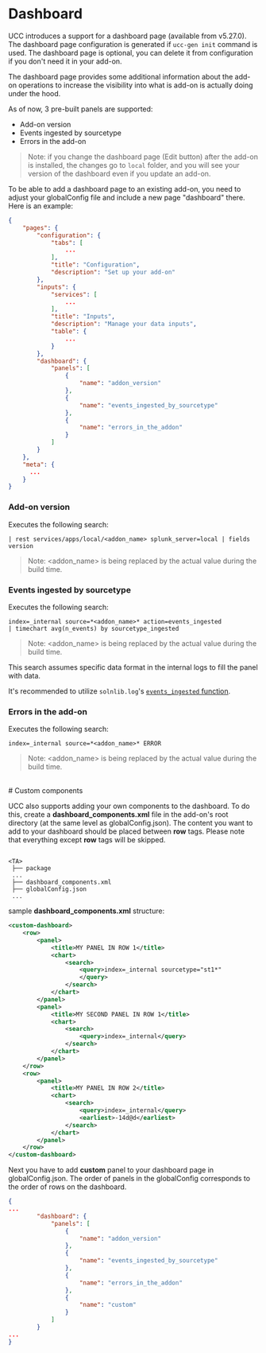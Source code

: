 # Dashboard

UCC introduces a support for a dashboard page (available from v5.27.0).
The dashboard page configuration is generated if `ucc-gen init` command is used.
The dashboard page is optional, you can delete it from configuration if you
don't need it in your add-on.

The dashboard page provides some additional information about the add-on
operations to increase the visibility into what is add-on is actually doing
under the hood.

As of now, 3 pre-built panels are supported:

* Add-on version
* Events ingested by sourcetype
* Errors in the add-on

> Note: if you change the dashboard page (Edit button) after the add-on is
> installed, the changes go to `local` folder, and you will see your version
> of the dashboard even if you update an add-on.

To be able to add a dashboard page to an existing add-on, you need to adjust your 
globalConfig file and include a new page "dashboard" there. Here is an example:

```json
{
    "pages": {
        "configuration": {
            "tabs": [
                ...
            ],
            "title": "Configuration",
            "description": "Set up your add-on"
        },
        "inputs": {
            "services": [
                ...
            ],
            "title": "Inputs",
            "description": "Manage your data inputs",
            "table": {
                ...
            }
        },
        "dashboard": {
            "panels": [
                {
                    "name": "addon_version"
                },
                {
                    "name": "events_ingested_by_sourcetype"
                },
                {
                    "name": "errors_in_the_addon"
                }
            ]
        }
    },
    "meta": {
      ...
    }
}
```

### Add-on version

Executes the following search:

```
| rest services/apps/local/<addon_name> splunk_server=local | fields version
```

> Note: <addon_name> is being replaced by the actual value during the build time.

### Events ingested by sourcetype

Executes the following search:

```
index=_internal source=*<addon_name>* action=events_ingested
| timechart avg(n_events) by sourcetype_ingested
```

> Note: <addon_name> is being replaced by the actual value during the build time.

This search assumes specific data format in the internal logs to fill the panel with
data.

It's recommended to utilize `solnlib.log`'s [`events_ingested` function](https://github.com/splunk/addonfactory-solutions-library-python/blob/3045f9d15398fac0bd6740645ba119250ead129b/solnlib/log.py#L253).

### Errors in the add-on

Executes the following search:

```
index=_internal source=*<addon_name>* ERROR
```

> Note: <addon_name> is being replaced by the actual value during the build time.

<br>
# Custom components

UCC also supports adding your own components to the dashboard. 
To do this, create a **dashboard_components.xml** file in the add-on's root directory (at the same level as globalConfig.json). 
The content you want to add to your dashboard should be placed between **row** tags. Please note that everything except **row** tags will be skipped.
```

<TA>
 ├── package
 ...
 ├── dashboard_components.xml
 ├── globalConfig.json
 ...
```

sample **dashboard_components.xml** structure:
```xml
<custom-dashboard>
    <row>
        <panel>
            <title>MY PANEL IN ROW 1</title>
            <chart>
                <search>
                    <query>index=_internal sourcetype="st1*"
                    </query>
                </search>
            </chart>
        </panel>
        <panel>
            <title>MY SECOND PANEL IN ROW 1</title>
            <chart>
                <search>
                    <query>index=_internal</query>
                </search>
            </chart>
        </panel>
    </row>
    <row>
        <panel>
            <title>MY PANEL IN ROW 2</title>
            <chart>
                <search>
                    <query>index=_internal</query>
                    <earliest>-14d@d</earliest>
                </search>
            </chart>
        </panel>
    </row>
</custom-dashboard>
```

Next you have to add **custom** panel to your dashboard page in globalConfig.json. 
The order of panels in the globalConfig corresponds to the order of rows on the dashboard.

```json
{
...
        "dashboard": {
            "panels": [
                {
                    "name": "addon_version"
                },
                {
                    "name": "events_ingested_by_sourcetype"
                },
                {
                    "name": "errors_in_the_addon"
                },
                {
                    "name": "custom"
                }
            ]
        }
...
}
```
